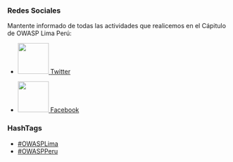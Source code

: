 ### Redes Sociales
Mantente informado de todas las actividades que realicemos en el Cápitulo de OWASP Lima Perú:

* <a href="https://twitter.com/owasp_peru" rel="nofollow"> <img src="https://cdn.icon-icons.com/icons2/1/PNG/128/social_Twitter_38.png" width="70" height="70">
[Twitter](https://twitter.com/owasp_peru)
 
* <a href="https://www.facebook.com/OwaspPeru/" rel="nofollow"> <img src="https://image.flaticon.com/icons/png/512/8/8730.png" width="70" height="70">
  [Facebook](https://www.facebook.com/OwaspPeru/) 


### HashTags

* [\#OWASPLima](http://twitter.com/hashtag/OWASPPeru?src=hashtag_click)
* [\#OWASPPeru](http://twitter.com/hashtag/OWASPLima?src=hashtag_click)



